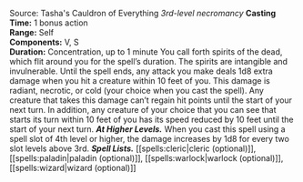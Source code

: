 Source: Tasha's Cauldron of Everything
*3rd-level necromancy*
**Casting Time:** 1 bonus action  
**Range:** Self  
**Components:** V, S  
**Duration:** Concentration, up to 1 minute
You call forth spirits of the dead, which flit around you for the spell’s duration. The spirits are intangible and invulnerable.
Until the spell ends, any attack you make deals 1d8 extra damage when you hit a creature within 10 feet of you. This damage is radiant, necrotic, or cold (your choice when you cast the spell). Any creature that takes this damage can’t regain hit points until the start of your next turn.
In addition, any creature of your choice that you can see that starts its turn within 10 feet of you has its speed reduced by 10 feet until the start of your next turn.
***At Higher Levels.*** When you cast this spell using a spell slot of 4th level or higher, the damage increases by 1d8 for every two slot levels above 3rd.
***Spell Lists.*** [[spells:cleric|cleric (optional)]], [[spells:paladin|paladin (optional)]], [[spells:warlock|warlock (optional)]], [[spells:wizard|wizard (optional)]]